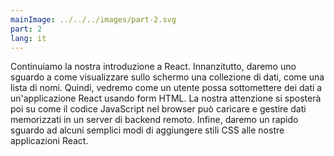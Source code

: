 ```yaml
---
mainImage: ../../../images/part-2.svg
part: 2
lang: it
---
```


<div class="intro">

Continuiamo la nostra introduzione a React. Innanzitutto, daremo uno sguardo a come visualizzare sullo schermo una collezione di dati, come una lista di nomi. Quindi, vedremo come un utente possa sottomettere dei dati a un'applicazione React usando form HTML. La nostra attenzione si sposterà poi su come il codice JavaScript nel browser può caricare e gestire dati memorizzati in un server di backend remoto. Infine, daremo un rapido sguardo ad alcuni semplici modi di aggiungere stili CSS alle nostre applicazioni React.
</div>